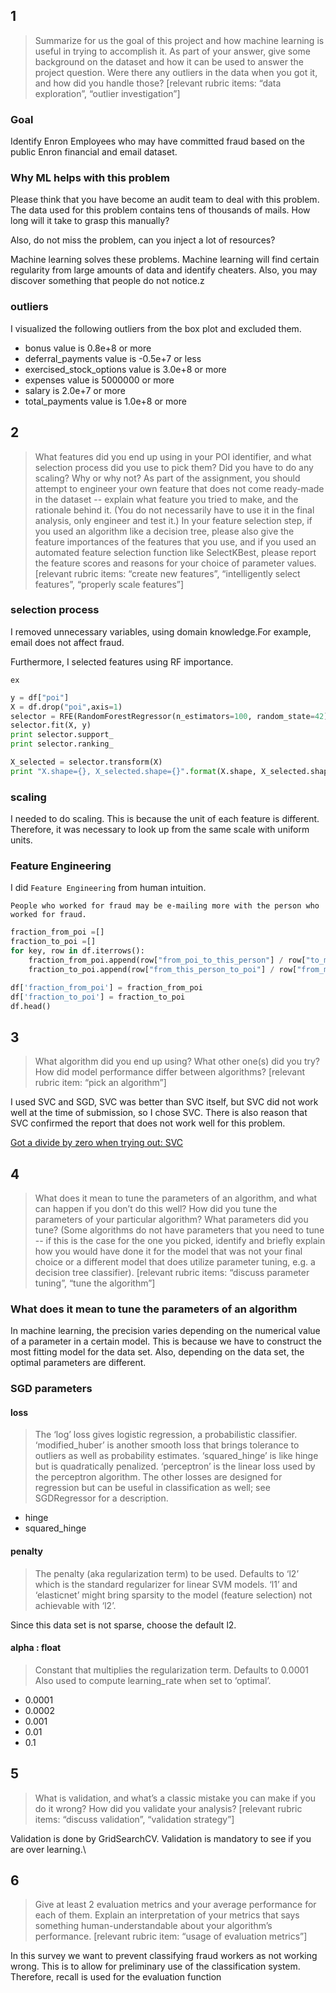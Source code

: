 
## 1
>Summarize for us the goal of this project and how machine learning is useful in trying to accomplish it. As part of your answer, give some background on the dataset and how it can be used to answer the project question. Were there any outliers in the data when you got it, and how did you handle those?  [relevant rubric items: “data exploration”, “outlier investigation”]

### Goal

Identify Enron Employees who may have committed fraud based on the public Enron financial and email dataset.

### Why ML helps with this problem

Please think that you have become an audit team to deal with this problem. The data used for this problem contains tens of thousands of mails. How long will it take to grasp this manually?

Also, do not miss the problem, can you inject a lot of resources?

Machine learning solves these problems. Machine learning will find certain regularity from large amounts of data and identify cheaters. Also, you may discover something that people do not notice.z

### outliers

I visualized the following outliers from the box plot and excluded them.

- bonus value is 0.8e+8 or more
- deferral_payments value is -0.5e+7 or less
- exercised_stock_options value is 3.0e+8 or more
- expenses value is 5000000 or more
- salary is 2.0e+7 or more
- total_payments value is 1.0e+8  or more


## 2
>What features did you end up using in your POI identifier, and what selection process did you use to pick them? Did you have to do any scaling? Why or why not? As part of the assignment, you should attempt to engineer your own feature that does not come ready-made in the dataset -- explain what feature you tried to make, and the rationale behind it. (You do not necessarily have to use it in the final analysis, only engineer and test it.) In your feature selection step, if you used an algorithm like a decision tree, please also give the feature importances of the features that you use, and if you used an automated feature selection function like SelectKBest, please report the feature scores and reasons for your choice of parameter values.  [relevant rubric items: “create new features”, “intelligently select features”, “properly scale features”]

### selection process

I removed unnecessary variables, using domain knowledge.For example, email does not affect fraud.

Furthermore, I selected features using RF importance.

`ex`

```py
y = df["poi"]
X = df.drop("poi",axis=1)
selector = RFE(RandomForestRegressor(n_estimators=100, random_state=42), n_features_to_select=7)
selector.fit(X, y)
print selector.support_
print selector.ranking_

X_selected = selector.transform(X)
print "X.shape={}, X_selected.shape={}".format(X.shape, X_selected.shape)
```

### scaling

I needed to do scaling. This is because the unit of each feature is different. Therefore, it was necessary to look up from the same scale with uniform units.

### Feature Engineering

I did `Feature Engineering` from human intuition.

`People who worked for fraud may be e-mailing more with the person who worked for fraud.`

```py
fraction_from_poi =[]
fraction_to_poi =[]
for key, row in df.iterrows():
    fraction_from_poi.append(row["from_poi_to_this_person"] / row["to_messages"])
    fraction_to_poi.append(row["from_this_person_to_poi"] / row["from_messages"])

df['fraction_from_poi'] = fraction_from_poi
df['fraction_to_poi'] = fraction_to_poi
df.head()
```

## 3
>What algorithm did you end up using? What other one(s) did you try? How did model performance differ between algorithms?  [relevant rubric item: “pick an algorithm”]

I used SVC and SGD, SVC was better than SVC itself, but SVC did not work well at the time of submission, so I chose SVC.
There is also reason that SVC confirmed the report that does not work well for this problem.

[Got a divide by zero when trying out: SVC](https://discussions.udacity.com/t/got-a-divide-by-zero-when-trying-out-svc/19823)

## 4
>What does it mean to tune the parameters of an algorithm, and what can happen if you don’t do this well?  How did you tune the parameters of your particular algorithm? What parameters did you tune? (Some algorithms do not have parameters that you need to tune -- if this is the case for the one you picked, identify and briefly explain how you would have done it for the model that was not your final choice or a different model that does utilize parameter tuning, e.g. a decision tree classifier).  [relevant rubric items: “discuss parameter tuning”, “tune the algorithm”]

### What does it mean to tune the parameters of an algorithm

In machine learning, the precision varies depending on the numerical value of a parameter in a certain model. This is because we have to construct the most fitting model for the data set. Also, depending on the data set, the optimal parameters are different.

### SGD parameters

#### loss

>The ‘log’ loss gives logistic regression, a probabilistic classifier. ‘modified_huber’ is another smooth loss that brings tolerance to outliers as well as probability estimates. ‘squared_hinge’ is like hinge but is quadratically penalized. ‘perceptron’ is the linear loss used by the perceptron algorithm. The other losses are designed for regression but can be useful in classification as well; see SGDRegressor for a description.

- hinge
- squared_hinge


#### penalty
>The penalty (aka regularization term) to be used. Defaults to ‘l2’ which is the standard regularizer for linear SVM models. ‘l1’ and ‘elasticnet’ might bring sparsity to the model (feature selection) not achievable with ‘l2’.

Since this data set is not sparse, choose the default l2.


#### alpha : float

>Constant that multiplies the regularization term. Defaults to 0.0001 Also used to compute learning_rate when set to ‘optimal’.

- 0.0001
- 0.0002
- 0.001
- 0.01
- 0.1

## 5
>What is validation, and what’s a classic mistake you can make if you do it wrong? How did you validate your analysis?  [relevant rubric items: “discuss validation”, “validation strategy”]

Validation is done by GridSearchCV. Validation is mandatory to see if you are over learning.\

## 6
>Give at least 2 evaluation metrics and your average performance for each of them.  Explain an interpretation of your metrics that says something human-understandable about your algorithm’s performance. [relevant rubric item: “usage of evaluation metrics”]

In this survey we want to prevent classifying fraud workers as not working wrong. This is to allow for preliminary use of the classification system. Therefore, recall is used for the evaluation function
